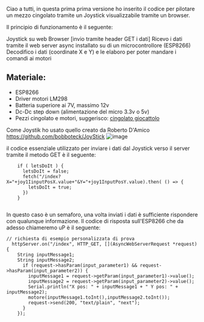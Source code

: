 Ciao a tutti, in questa prima prima versione ho inserito il codice per pilotare un mezzo cingolato tramite un Joystick visualizzabile tramite un browser.

Il principio di funzionamento è il seguente:

Joystick su web Browser [invio tramite header GET i dati]
Ricevo i dati tramite il web server async installato su di un microcontrollore (ESP8266)
Decodifico i dati (coordinate X e Y) e le elaboro per poter mandare i comandi ai motori

## Materiale:


- ESP8266
- Driver motori LM298
- Batteria superiore ai 7V, massimo 12v
- Dc-Dc step down (alimentazione del micro 3.3v o 5v)
- Pezzi cingolato e motori, suggerisco: [cingolato giocattolo](https://it.banggood.com/3V-9V-DIY-Shock-Absorbed-Smart-Robot-Tank-Chassis-Crawler-Car-Kit-With-260-Motor-p-1184648.html?rmmds=myorder&cur_warehouse=CN)

Come Joystik ho usato quello creato da Roberto D'Amico https://github.com/bobboteck/JoyStick 
![image](https://user-images.githubusercontent.com/44021742/155380700-e82b2d04-7dc6-47b7-b091-1b8cc5ef1045.png)

il codice essenziale utilizzato per inviare i dati dal Joystick verso il server tramite il metodo GET è il seguente: 

````
    if ( letsDoIt ) {
      letsDoIt = false;
      fetch("/index?X="+joy1IinputPosX.value+"&Y="+joy1InputPosY.value).then( () => {
        letsDoIt = true;
      })
    }
    
````

In questo caso è un semaforo, una volta inviati i dati è sufficiente rispondere con qualunque informazione.
Il codice di risposta sull'ESP8266 che da adesso chiameremo uP è il seguente:

````
// richiesta di esempio personalizzata di prova
  httpServer.on("/index", HTTP_GET, [](AsyncWebServerRequest *request){    
    String inputMessage1;
    String inputMessage2;
      if (request->hasParam(input_parameter1) && request->hasParam(input_parameter2)) {
        inputMessage1 = request->getParam(input_parameter1)->value();
        inputMessage2 = request->getParam(input_parameter2)->value();
        Serial.println("X pos: " + inputMessage1 + " Y pos: " + inputMessage2);
        motore(inputMessage1.toInt(),inputMessage2.toInt());
        request->send(200, "text/plain", "next");
      }
    });
`````

